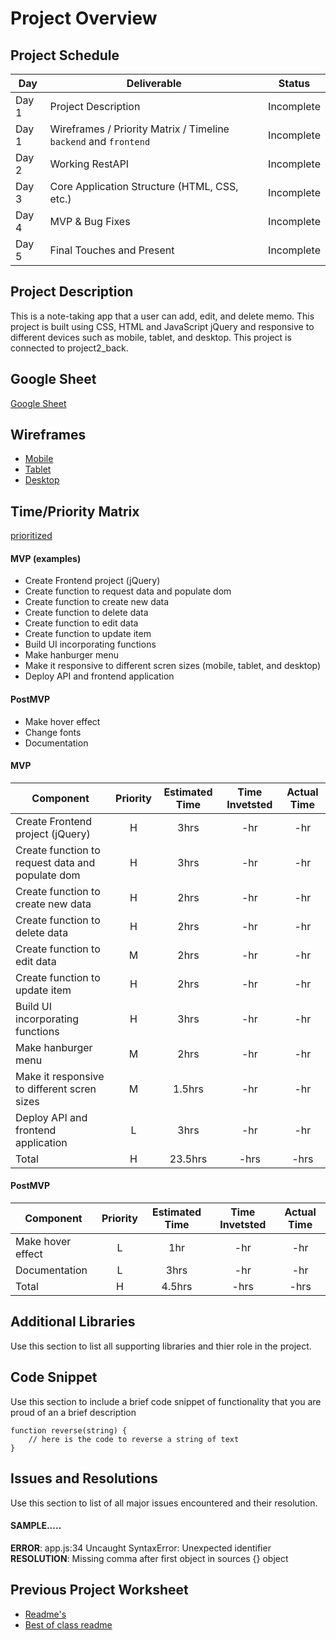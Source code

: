 # Project Overview

## Project Schedule

|  Day | Deliverable | Status
|---|---| ---|
|Day 1| Project Description | Incomplete
|Day 1| Wireframes / Priority Matrix / Timeline `backend` and `frontend`| Incomplete
|Day 2| Working RestAPI | Incomplete
|Day 3| Core Application Structure (HTML, CSS, etc.) | Incomplete
|Day 4| MVP & Bug Fixes | Incomplete
|Day 5| Final Touches and Present | Incomplete

## Project Description
This is a note-taking app that a user can add, edit, and delete memo. This project is built using CSS, HTML and JavaScript jQuery and responsive to different devices such as mobile, tablet, and desktop. This project is connected to project2_back.

## Google Sheet
[Google Sheet](https://docs.google.com/spreadsheets/d/1PyCkPZeIBSzU58bRY3UI4p7iiJOjNmuEtmBo9yVgr8A/edit?usp=sharing) 

## Wireframes
- [Mobile](https://res.cloudinary.com/dqduwnrb1/image/upload/v1596164789/mobile_hsmlfi.jpg)
- [Tablet](https://res.cloudinary.com/dqduwnrb1/image/upload/v1596164485/tablet_z6g4dt.jpg)
- [Desktop](https://res.cloudinary.com/dqduwnrb1/image/upload/v1596164485/desktop_en4fqa.jpg)


## Time/Priority Matrix 

[prioritized](https://docs.google.com/presentation/d/1MZxvIWCe_ydok3TORKdv5tulbhNnx0QdxQD70BjMKbI/edit?usp=sharing) 


#### MVP (examples)
- Create Frontend project (jQuery)
- Create function to request data and populate dom
- Create function to create new data
- Create function to delete data
- Create function to edit data
- Create function to update item
- Build UI incorporating functions 
- Make hanburger menu 
- Make it responsive to different scren sizes (mobile, tablet, and desktop)
- Deploy API and frontend application 

#### PostMVP 

- Make hover effect
- Change fonts 
- Documentation

#### MVP
| Component | Priority | Estimated Time | Time Invetsted | Actual Time |
| --- | :---: |  :---: | :---: | :---: |
| Create Frontend project (jQuery) | H | 3hrs | -hr | -hr|
| Create function to request data and populate dom | H | 3hrs | -hr | -hr|
| Create function to create new data | H | 2hrs | -hr | -hr|
| Create function to delete data | H | 2hrs | -hr | -hr |
| Create function to edit data | M | 2hrs | -hr | -hr|
| Create function to update item | H | 2hrs| -hr | -hr |
| Build UI incorporating functions  | H | 3hrs | -hr | -hr|
| Make hanburger menu  | M | 2hrs | -hr | -hr|
| Make it responsive to different scren sizes  | M | 1.5hrs | -hr | -hr|
| Deploy API and frontend application   | L | 3hrs | -hr | -hr|
| Total | H | 23.5hrs| -hrs | -hrs |

#### PostMVP
| Component | Priority | Estimated Time | Time Invetsted | Actual Time |
| --- | :---: |  :---: | :---: | :---: |
| Make hover effect | L | 1hr | -hr | -hr|
| Documentation  | L | 3hrs | -hr | -hr|
| Total | H | 4.5hrs| -hrs | -hrs |

## Additional Libraries
 Use this section to list all supporting libraries and thier role in the project. 

## Code Snippet

Use this section to include a brief code snippet of functionality that you are proud of an a brief description  

```
function reverse(string) {
	// here is the code to reverse a string of text
}
```

## Issues and Resolutions
 Use this section to list of all major issues encountered and their resolution.

#### SAMPLE.....
**ERROR**: app.js:34 Uncaught SyntaxError: Unexpected identifier                                
**RESOLUTION**: Missing comma after first object in sources {} object

## Previous Project Worksheet
 - [Readme's](https://github.com/jkeohan/fewd-class-repo/tree/master/final-project-worksheet/project-worksheet-examples)
 - [Best of class readme](https://github.com/jkeohan/fewd-class-repo/blob/master/final-project-worksheet/project-worksheet-examples/portfolio-gracie.md)
